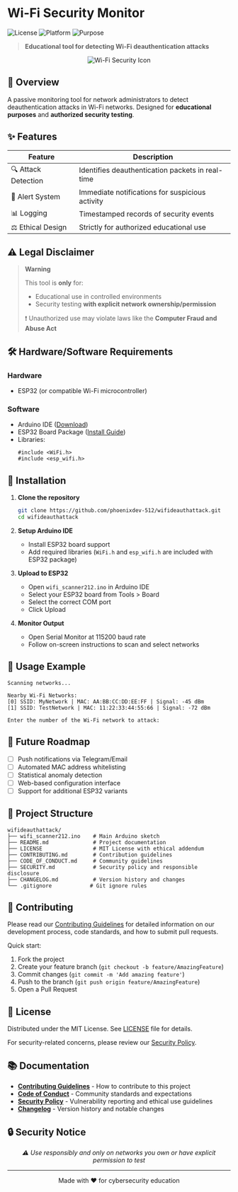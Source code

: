 # Wi-Fi Security Monitor

![License](https://img.shields.io/badge/License-MIT-blue.svg)
![Platform](https://img.shields.io/badge/Platform-ESP32-important)
![Purpose](https://img.shields.io/badge/Purpose-Education%20%26%20Security-yellowgreen)

> **Educational tool for detecting Wi-Fi deauthentication attacks**

<p align="center">
  <img src="https://img.icons8.com/color/96/000000/wifi-lock.png" alt="Wi-Fi Security Icon"/>
</p>

## 📖 Overview

A passive monitoring tool for network administrators to detect deauthentication attacks in Wi-Fi networks. Designed for **educational purposes** and **authorized security testing**.

## ✨ Features

| Feature | Description |
|---------|-------------|
| 🔍 Attack Detection | Identifies deauthentication packets in real-time |
| 🚨 Alert System | Immediate notifications for suspicious activity |
| 📊 Logging | Timestamped records of security events |
| ⚖️ Ethical Design | Strictly for authorized educational use |

## ⚠️ Legal Disclaimer

> **Warning**
> 
> This tool is **only** for:
> - Educational use in controlled environments
> - Security testing **with explicit network ownership/permission**
>
> ❗ Unauthorized use may violate laws like the **Computer Fraud and Abuse Act**

## 🛠️ Hardware/Software Requirements

### Hardware
- ESP32 (or compatible Wi-Fi microcontroller)

### Software
- Arduino IDE ([Download](https://www.arduino.cc/en/software))
- ESP32 Board Package ([Install Guide](https://docs.espressif.com/projects/arduino-esp32/en/latest/installing.html))
- Libraries:
  ```arduino
  #include <WiFi.h>
  #include <esp_wifi.h>
  ```

## 🚀 Installation

1. **Clone the repository**
   ```bash
   git clone https://github.com/phoenixdev-512/wifideauthattack.git
   cd wifideauthattack
   ```

2. **Setup Arduino IDE**
   - Install ESP32 board support
   - Add required libraries (`WiFi.h` and `esp_wifi.h` are included with ESP32 package)

3. **Upload to ESP32**
   - Open `wifi_scanner212.ino` in Arduino IDE
   - Select your ESP32 board from Tools > Board
   - Select the correct COM port
   - Click Upload

4. **Monitor Output**
   - Open Serial Monitor at 115200 baud rate
   - Follow on-screen instructions to scan and select networks

## 📝 Usage Example

```
Scanning networks...

Nearby Wi-Fi Networks:
[0] SSID: MyNetwork | MAC: AA:BB:CC:DD:EE:FF | Signal: -45 dBm
[1] SSID: TestNetwork | MAC: 11:22:33:44:55:66 | Signal: -72 dBm

Enter the number of the Wi-Fi network to attack:
```

## 🌟 Future Roadmap

- [ ] Push notifications via Telegram/Email
- [ ] Automated MAC address whitelisting
- [ ] Statistical anomaly detection
- [ ] Web-based configuration interface
- [ ] Support for additional ESP32 variants

## 📁 Project Structure

```
wifideauthattack/
├── wifi_scanner212.ino    # Main Arduino sketch
├── README.md              # Project documentation
├── LICENSE                # MIT License with ethical addendum
├── CONTRIBUTING.md        # Contribution guidelines
├── CODE_OF_CONDUCT.md     # Community guidelines
├── SECURITY.md            # Security policy and responsible disclosure
├── CHANGELOG.md           # Version history and changes
└── .gitignore            # Git ignore rules
```

## 🤝 Contributing

Please read our [Contributing Guidelines](CONTRIBUTING.md) for detailed information on our development process, code standards, and how to submit pull requests.

Quick start:

1. Fork the project
2. Create your feature branch (`git checkout -b feature/AmazingFeature`)
3. Commit changes (`git commit -m 'Add amazing feature'`)
4. Push to the branch (`git push origin feature/AmazingFeature`)
5. Open a Pull Request

## 📜 License

Distributed under the MIT License. See [LICENSE](LICENSE) file for details.

For security-related concerns, please review our [Security Policy](SECURITY.md).

## 📚 Documentation

- **[Contributing Guidelines](CONTRIBUTING.md)** - How to contribute to this project
- **[Code of Conduct](CODE_OF_CONDUCT.md)** - Community standards and expectations
- **[Security Policy](SECURITY.md)** - Vulnerability reporting and ethical use guidelines
- **[Changelog](CHANGELOG.md)** - Version history and notable changes

## 🔒 Security Notice

<p align="center">
  <em>⚠️ Use responsibly and only on networks you own or have explicit permission to test</em>
</p>

---

<p align="center">
  Made with ❤️ for cybersecurity education
</p>
